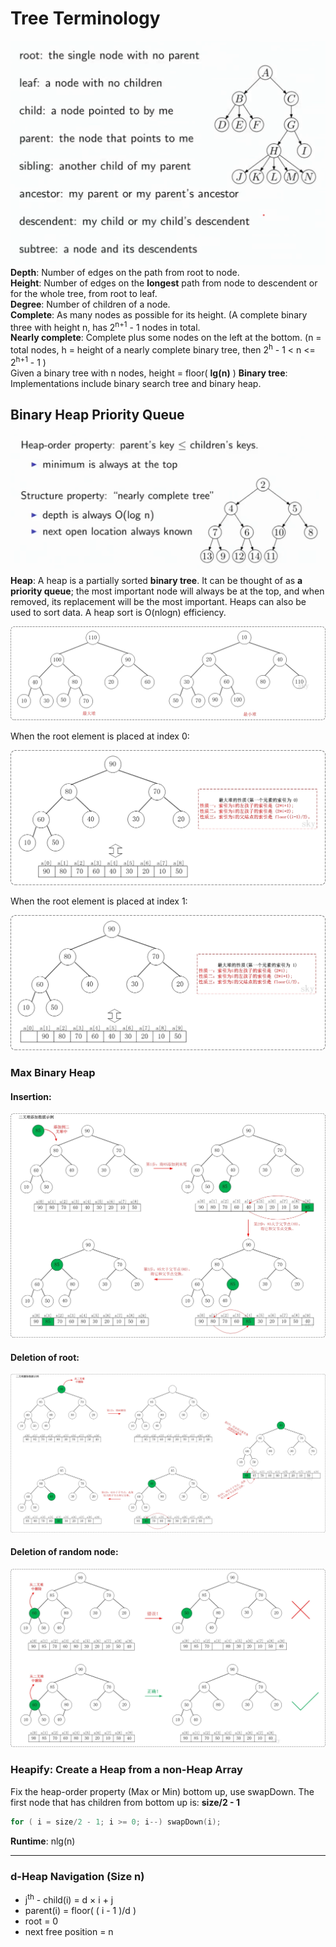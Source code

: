 # Tree Terminology
![Three Terminology](./img/treeterm.png)
__Depth__: Number of edges on the path from root to node. <br>
__Height__: Number of edges on the __longest__ path from node to descendent or for the whole tree, from root to leaf. <br>
__Degree__: Number of children of a node. <br>
__Complete__: As many nodes as possible for its height. (A complete binary three with height n, has 2<sup>n+1</sup> - 1 nodes in total. <br>
__Nearly complete__: Complete plus some nodes on the left at the bottom.
(n = total nodes, h = height of a nearly complete binary tree, then 2<sup>h</sup> - 1 < n <= 2<sup>h+1</sup> - 1 ) <br>
Given a binary tree with n nodes, height = floor( __lg(n)__ )
__Binary tree__: Implementations include binary search tree and binary heap.

## Binary Heap Priority Queue
![Binary Heap Priority Queue](./img/bhque.png)
__Heap__: A heap is a partially sorted __binary tree__. It can be thought of as __a priority queue__; the most important node will always be at the top, and when removed, its replacement will be the most important. Heaps can also be used to sort data. A heap sort is O(nlogn) efficiency.

![Heap](./img/heap.jpg)

When the root element is placed at index 0:

![Heap](./img/root0.jpg)

When the root element is placed at index 1:

![Heap](./img/root1.jpg)

### Max Binary Heap
#### Insertion:

![Heap](./img/insert.jpg)

#### Deletion of root:

![Heap](./img/delete.jpg)

#### Deletion of random node:

![Heap](./img/delete2.jpg)

### Heapify: Create a Heap from a non-Heap Array
Fix the heap-order property (Max or Min) bottom up, use swapDown.
The first node that has children from bottom up is: __size/2 - 1__
```cpp
for ( i = size/2 - 1; i >= 0; i--) swapDown(i);
```
__Runtime__: nlg(n)

---
### d-Heap Navigation (Size n)

- j<sup>th</sup> - child(i) = d × i + j
- parent(i) = floor( ( i - 1 )/d )
- root = 0
- next free position = n

